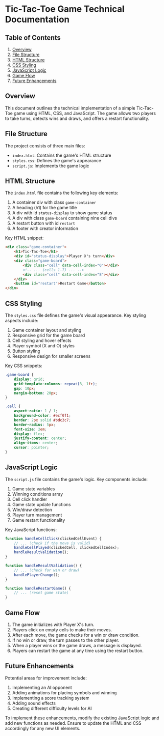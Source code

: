 # Tic-Tac-Toe Game Technical Documentation

## Table of Contents
1. [Overview](#overview)
2. [File Structure](#file-structure)
3. [HTML Structure](#html-structure)
4. [CSS Styling](#css-styling)
5. [JavaScript Logic](#javascript-logic)
6. [Game Flow](#game-flow)
7. [Future Enhancements](#future-enhancements)

## Overview

This document outlines the technical implementation of a simple Tic-Tac-Toe game using HTML, CSS, and JavaScript. The game allows two players to take turns, detects wins and draws, and offers a restart functionality.

## File Structure

The project consists of three main files:

- `index.html`: Contains the game's HTML structure
- `styles.css`: Defines the game's appearance
- `script.js`: Implements the game logic

## HTML Structure

The `index.html` file contains the following key elements:

1. A container div with class `game-container`
2. A heading (h1) for the game title
3. A div with id `status-display` to show game status
4. A div with class `game-board` containing nine cell divs
5. A restart button with id `restart`
6. A footer with creator information

Key HTML snippet:

```html
<div class="game-container">
    <h1>Tic-Tac-Toe</h1>
    <div id="status-display">Player X's turn</div>
    <div class="game-board">
        <div class="cell" data-cell-index="0"></div>
        <!-- ... (cells 1-7) ... -->
        <div class="cell" data-cell-index="8"></div>
    </div>
    <button id="restart">Restart Game</button>
</div>
```

## CSS Styling

The `styles.css` file defines the game's visual appearance. Key styling aspects include:

1. Game container layout and styling
2. Responsive grid for the game board
3. Cell styling and hover effects
4. Player symbol (X and O) styles
5. Button styling
6. Responsive design for smaller screens

Key CSS snippets:

```css
.game-board {
    display: grid;
    grid-template-columns: repeat(3, 1fr);
    gap: 10px;
    margin-bottom: 20px;
}

.cell {
    aspect-ratio: 1 / 1;
    background-color: #ecf0f1;
    border: 2px solid #bdc3c7;
    border-radius: 5px;
    font-size: 2em;
    display: flex;
    justify-content: center;
    align-items: center;
    cursor: pointer;
}
```

## JavaScript Logic

The `script.js` file contains the game's logic. Key components include:

1. Game state variables
2. Winning conditions array
3. Cell click handler
4. Game state update functions
5. Win/draw detection
6. Player turn management
7. Game restart functionality

Key JavaScript functions:

```javascript
function handleCellClick(clickedCellEvent) {
    // ... (check if the move is valid)
    handleCellPlayed(clickedCell, clickedCellIndex);
    handleResultValidation();
}

function handleResultValidation() {
    // ... (check for win or draw)
    handlePlayerChange();
}

function handleRestartGame() {
    // ... (reset game state)
}
```

## Game Flow

1. The game initializes with Player X's turn.
2. Players click on empty cells to make their moves.
3. After each move, the game checks for a win or draw condition.
4. If no win or draw, the turn passes to the other player.
5. When a player wins or the game draws, a message is displayed.
6. Players can restart the game at any time using the restart button.

## Future Enhancements

Potential areas for improvement include:

1. Implementing an AI opponent
2. Adding animations for placing symbols and winning
3. Implementing a score tracking system
4. Adding sound effects
5. Creating different difficulty levels for AI

To implement these enhancements, modify the existing JavaScript logic and add new functions as needed. Ensure to update the HTML and CSS accordingly for any new UI elements.